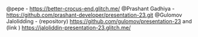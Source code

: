 @pepe - https://better-crocus-end.glitch.me/
@Prashant Gadhiya - https://github.com/prashant-developer/presentation-23.git
@Gulomov Jalolidding - (repository) https://github.com/gulomov/presentation-23 and (link ) https://jaloliddin-presentation-23.glitch.me/
